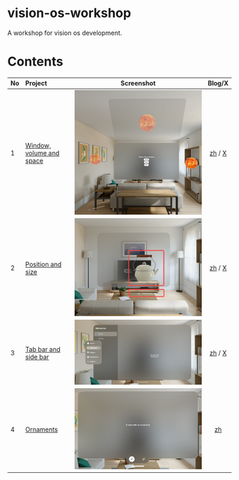 # vision-os-workshop
A workshop for vision os development.

# Contents

| No | Project | Screenshot | Blog/X |
|:--|:--|:--:|:--:|
| 1 | [Window, volume and space](1_WindowVolumeSpace) | ![s1](/1_WindowVolumeSpace/1_WindowVolumeSpace.png)| [zh](https://xz3t11cmy1.feishu.cn/wiki/UaYSw4pyniTSeWkMk4ScJUS0nbb) / [X](https://twitter.com/xchester16/status/1739982269841080427) |
| 2 | [Position and size](2_PositionAndSize) | ![s2](/2_PositionAndSize/2_PositionAndSize.png) | [zh](https://xz3t11cmy1.feishu.cn/wiki/R9RewMYggiOPN5kUkkcc1Ms3nBe) / [X](https://twitter.com/xchester16/status/1740289283502776380) |
| 3 | [Tab bar and side bar](3_TabBarAndSideBar) | ![s2](/3_TabBarAndSideBar/3_TabBarAndSideBar.png) | [zh](https://xz3t11cmy1.feishu.cn/wiki/S2GzwMEg2irRuPkMYNYcXc06n2e) / [X](https://twitter.com/xchester16/status/1741116677469925612) |
| 4 | [Ornaments](4_Ornaments) | ![s2](/4_Ornaments/4_Ornaments.png) | [zh](https://xz3t11cmy1.feishu.cn/wiki/AX30wDyG9iamgskAUqYcM7GEnld) |